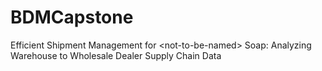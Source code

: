 # BDMCapstone
Efficient Shipment Management for &lt;not-to-be-named> Soap: Analyzing Warehouse to Wholesale Dealer Supply Chain Data
